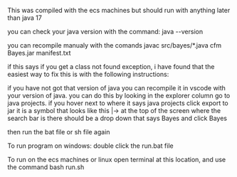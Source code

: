 This was compiled with the ecs machines but should run with anything later than java 17

you can check your java version with the command: java --version

you can recompile manualy with the comands javac src/bayes/*.java
cfm Bayes.jar manifest.txt

if this says if you get a class not found exception, i have found that the easiest way to fix this is with the following instructions:

if you have not got that version of java you can recompile it in vscode with your version of java.
you can do this by looking in the explorer column
go to java projects. if you hover next to where it says java projects click export to jar
it is a symbol that looks like this   |->
at the top of the screen where the search bar is there should be a drop down that says Bayes and <Without main class>
click Bayes


then run the bat file or sh file again







To run program on windows:
double click the run.bat file

To run on the ecs machines or linux
open terminal at this location, and use the command
bash run.sh